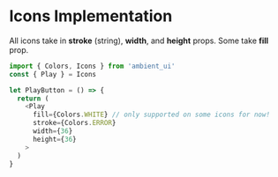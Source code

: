 # Icons Implementation

All icons take in **stroke** (string), **width**, and **height** props. Some take **fill** prop.

~~~javascript
import { Colors, Icons } from 'ambient_ui'
const { Play } = Icons  

let PlayButton = () => {
  return (
    <Play
      fill={Colors.WHITE} // only supported on some icons for now!
      stroke={Colors.ERROR}
      width={36}
      height={36}
    >
  )
}

~~~
